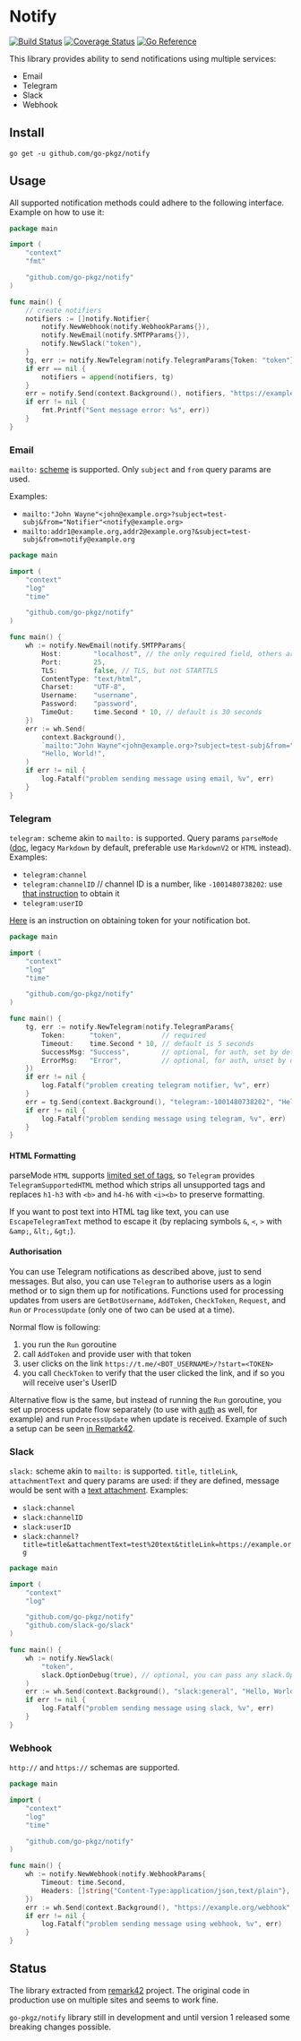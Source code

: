 # Notify

[![Build Status](https://github.com/go-pkgz/notify/workflows/build/badge.svg)](https://github.com/go-pkgz/notify/actions) [![Coverage Status](https://coveralls.io/repos/github/go-pkgz/notify/badge.svg?branch=master)](https://coveralls.io/github/go-pkgz/notify?branch=master) [![Go Reference](https://pkg.go.dev/badge/github.com/go-pkgz/notify.svg)](https://pkg.go.dev/github.com/go-pkgz/notify)

This library provides ability to send notifications using multiple services:

- Email
- Telegram
- Slack
- Webhook

## Install

`go get -u github.com/go-pkgz/notify`

## Usage

All supported notification methods could adhere to the following interface. Example on how to use it:

```go
package main

import (
	"context"
	"fmt"

	"github.com/go-pkgz/notify"
)

func main() {
	// create notifiers
	notifiers := []notify.Notifier{
		notify.NewWebhook(notify.WebhookParams{}),
		notify.NewEmail(notify.SMTPParams{}),
		notify.NewSlack("token"),
	}
	tg, err := notify.NewTelegram(notify.TelegramParams{Token: "token"})
	if err == nil {
		notifiers = append(notifiers, tg)
	}
	err = notify.Send(context.Background(), notifiers, "https://example.com/webhook", "Hello, world!")
	if err != nil {
		fmt.Printf("Sent message error: %s", err))
	}
}
```

### Email

`mailto:` [scheme](https://datatracker.ietf.org/doc/html/rfc6068) is supported. Only `subject` and `from` query params are used.

Examples:

- `mailto:"John Wayne"<john@example.org>?subject=test-subj&from="Notifier"<notify@example.org>`
- `mailto:addr1@example.org,addr2@example.org?&subject=test-subj&from=notify@example.org`

```go
package main

import (
	"context"
	"log"
	"time"

	"github.com/go-pkgz/notify"
)

func main() {
	wh := notify.NewEmail(notify.SMTPParams{
		Host:        "localhost", // the only required field, others are optional
		Port:        25,
		TLS:         false, // TLS, but not STARTTLS
		ContentType: "text/html",
		Charset:     "UTF-8",
		Username:    "username",
		Password:    "password",
		TimeOut:     time.Second * 10, // default is 30 seconds
	})
	err := wh.Send(
		context.Background(),
		`mailto:"John Wayne"<john@example.org>?subject=test-subj&from="Notifier"<notify@example.org>`,
		"Hello, World!",
	)
	if err != nil {
		log.Fatalf("problem sending message using email, %v", err)
	}
}
```

### Telegram

`telegram:` scheme akin to `mailto:` is supported. Query params `parseMode` ([doc](https://core.telegram.org/bots/api#formatting-options), legacy `Markdown` by default, preferable use `MarkdownV2` or `HTML` instead). Examples:

- `telegram:channel`
- `telegram:channelID` // channel ID is a number, like `-1001480738202`: use [that instruction](https://remark42.com/docs/configuration/telegram/#notifications-for-administrators) to obtain it
- `telegram:userID`

[Here](https://remark42.com/docs/configuration/telegram/#getting-bot-token-for-telegram) is an instruction on obtaining token for your notification bot.

```go
package main

import (
	"context"
	"log"
	"time"

	"github.com/go-pkgz/notify"
)

func main() {
	tg, err := notify.NewTelegram(notify.TelegramParams{
		Token:      "token",          // required
		Timeout:    time.Second * 10, // default is 5 seconds
		SuccessMsg: "Success",        // optional, for auth, set by default
		ErrorMsg:   "Error",          // optional, for auth, unset by default
	})
	if err != nil {
		log.Fatalf("problem creating telegram notifier, %v", err)
	}
	err = tg.Send(context.Background(), "telegram:-1001480738202", "Hello, World!")
	if err != nil {
		log.Fatalf("problem sending message using telegram, %v", err)
	}
}
```

#### HTML Formatting

parseMode `HTML` supports [limited set of tags](https://core.telegram.org/bots/api#html-style), so `Telegram` provides `TelegramSupportedHTML` method which strips all unsupported tags and replaces `h1-h3` with `<b>` and `h4-h6` with `<i><b>` to preserve formatting.

If you want to post text into HTML tag like <a>text</a>, you can use `EscapeTelegramText` method to escape it (by replacing symbols `&`, `<`, `>` with `&amp;`, `&lt;`, `&gt;`).

#### Authorisation

You can use Telegram notifications as described above, just to send messages. But also, you can use `Telegram` to authorise users as a login method or to sign them up for notifications. Functions used for processing updates from users are `GetBotUsername`, `AddToken`, `CheckToken`, `Request`, and `Run` or `ProcessUpdate` (only one of two can be used at a time).

Normal flow is following:
1. you run the `Run` goroutine 
2. call `AddToken` and provide user with that token
3. user clicks on the link `https://t.me/<BOT_USERNAME>/?start=<TOKEN>`
4. you call `CheckToken` to verify that the user clicked the link, and if so you will receive user's UserID

Alternative flow is the same, but instead of running the `Run` goroutine, you set up process update flow separately (to use with [auth](https://github.com/go-pkgz/auth/blob/master/provider/telegram.go) as well, for example) and run `ProcessUpdate` when update is received. Example of such a setup can be seen [in Remark42](https://github.com/umputun/remark42/blob/c027dcd/backend/app/providers/telegram.go).

### Slack

`slack:` scheme akin to `mailto:` is supported. `title`, `titleLink`, `attachmentText` and query params are used: if they are defined, message would be sent with a [text attachment](https://api.slack.com/reference/messaging/attachments). Examples:

- `slack:channel`
- `slack:channelID`
- `slack:userID`
- `slack:channel?title=title&attachmentText=test%20text&titleLink=https://example.org`

```go
package main

import (
	"context"
	"log"

	"github.com/go-pkgz/notify"
	"github.com/slack-go/slack"
)

func main() {
	wh := notify.NewSlack(
		"token",
		slack.OptionDebug(true), // optional, you can pass any slack.Options
	)
	err := wh.Send(context.Background(), "slack:general", "Hello, World!")
	if err != nil {
		log.Fatalf("problem sending message using slack, %v", err)
	}
}
```

### Webhook

`http://` and `https://` schemas are supported.

```go
package main

import (
	"context"
	"log"
	"time"

	"github.com/go-pkgz/notify"
)

func main() {
	wh := notify.NewWebhook(notify.WebhookParams{
		Timeout: time.Second,                                          // optional, default is 5 seconds
		Headers: []string{"Content-Type:application/json,text/plain"}, // optional
	})
	err := wh.Send(context.Background(), "https://example.org/webhook", "Hello, World!")
	if err != nil {
		log.Fatalf("problem sending message using webhook, %v", err)
	}
}
```

## Status

The library extracted from [remark42](https://github.com/umputun/remark) project. The original code in production use on multiple sites and seems to work fine.

`go-pkgz/notify` library still in development and until version 1 released some breaking changes possible.
